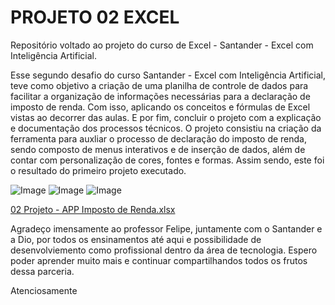 # PROJETO 02 EXCEL
Repositório voltado ao projeto do curso de Excel - Santander - Excel com Inteligência Artificial.

Esse segundo desafio do curso Santander - Excel com Inteligência Artificial, teve como objetivo a criação de uma planilha de controle de dados para facilitar a organização de informações necessárias para a declaração de imposto de renda.
Com isso, aplicando os conceitos e fórmulas de Excel vistas ao decorrer das aulas.
E por fim, concluir o projeto com a explicação e documentação dos processos técnicos.
O projeto consistiu na criação da ferramenta para auxliar o processo de declaração do imposto de renda, sendo composto de menus interativos e de inserção de dados, além de contar com personalização de cores, fontes e formas. 
Assim sendo, este foi o resultado do primeiro projeto executado.

![Image](https://github.com/user-attachments/assets/195c9b6e-33a5-47a0-9869-99de40a8dfdc)
![Image](https://github.com/user-attachments/assets/f2b76326-6b2e-4673-aff8-f18a708f13a4)
![Image](https://github.com/user-attachments/assets/5e7d0892-0225-43b3-b463-1ad590d841d3)

[02 Projeto - APP Imposto de Renda.xlsx](https://github.com/user-attachments/files/20529388/02.Projeto.-.APP.Imposto.de.Renda.xlsx)

Agradeço imensamente ao professor Felipe, juntamente com o Santander e a Dio, por todos os ensinamentos até aqui e possibilidade de desenvolviemento como profissional dentro da área de tecnologia.
Espero poder aprender muito mais e continuar compartilhandos todos os frutos dessa parceria.

Atenciosamente
